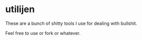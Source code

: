# utilijen

These are a bunch of shitty tools I use for dealing with bullshit.

Feel free to use or fork or whatever.